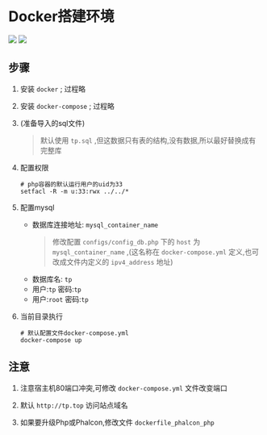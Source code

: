 
**Docker搭建环境**
===========

[![](https://img.shields.io/badge/powered-Docker-2496ed?logo=docker)](https://docker.com)
[![](https://img.shields.io/badge/powered-Docker_compose-2496ed?logo=docker)](https://docker.com)


## 步骤

1. 安装 `docker` ; 过程略

2. 安装 `docker-compose` ; 过程略

3. (准备导入的sql文件)
    > 默认使用 `tp.sql` ,但这数据只有表的结构,没有数据,所以最好替换成有完整库


4. 配置权限
    ```shell
    # php容器的默认运行用户的uid为33
    setfacl -R -m u:33:rwx ../../*
    ```

5. 配置mysql
    - 数据库连接地址: `mysql_container_name`
        > 修改配置 `configs/config_db.php` 下的 `host` 为 `mysql_container_name` ,(这名称在 `docker-compose.yml` 定义,也可改成文件内定义的 `ipv4_address` 地址)
    - 数据库名: `tp`
    - 用户:`tp` 密码:`tp`
    - 用户:`root` 密码:`tp`

6. 当前目录执行
    ```shell
    # 默认配置文件docker-compose.yml
    docker-compose up
    ```

## 注意

1. 注意宿主机80端口冲突,可修改 `docker-compose.yml` 文件改变端口

2. 默认 `http://tp.top` 访问站点域名

3. 如果要升级Php或Phalcon,修改文件 `dockerfile_phalcon_php`
